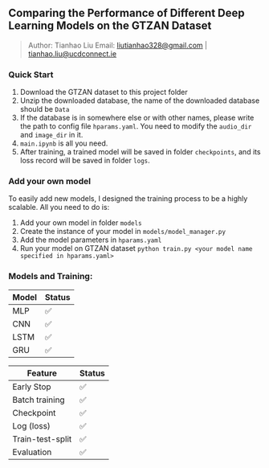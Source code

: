 ## Comparing the Performance of Different Deep Learning Models on the GTZAN Dataset
> Author: Tianhao Liu 
> Email: liutianhao328@gmail.com | tianhao.liu@ucdconnect.ie

### Quick Start
1. Download the GTZAN dataset to this project folder
2. Unzip the downloaded database, the name of the downloaded database should be `Data`
3. If the database is in somewhere else or with other names, please write the path to config file `hparams.yaml`. You need to modify the `audio_dir` and `image_dir` in it. 
4.  `main.ipynb` is all you need. 
5.  After training, a trained model will be saved in folder `checkpoints`, and its loss record will be saved in folder   `logs`. 


### Add your own model
To easily add new models, I designed the training process to be a highly scalable. All you need to do is:
1. Add your own model in folder `models`
2. Create the instance of your model in `models/model_manager.py`
3. Add the model parameters in `hparams.yaml`
4. Run your model on GTZAN dataset `python train.py <your model name specified in hparams.yaml>`


### Models and Training:

| Model | Status |
|-------|--------|
| MLP   |   ✅   |
| CNN   |   ✅   |
| LSTM  |   ✅   |
| GRU   |   ✅   |


| Feature               | Status |
|-----------------------|--------|
| Early Stop            |   ✅   |
| Batch training        |   ✅   |
| Checkpoint            |   ✅   |
| Log (loss)            |   ✅   |
| Train-test-split      |   ✅   |
| Evaluation            |   ✅   |
